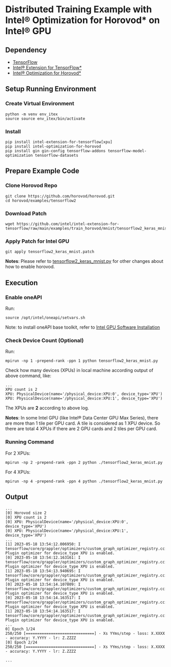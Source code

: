 # Distributed Training Example with Intel® Optimization for Horovod* on Intel® GPU

## Dependency
- [TensorFlow](https://pypi.org/project/tensorflow/)
- [Intel® Extension for TensorFlow*](https://pypi.org/project/intel-extension-for-tensorflow/)
- [Intel® Optimization for Horovod*](https://pypi.org/project/intel-optimization-for-horovod/)

## Setup Running Environment
### Create Virtual Environment
```
python -m venv env_itex
source source env_itex/bin/activate
```
### Install
```
pip install intel-extension-for-tensorflow[xpu]
pip install intel-optimization-for-horovod
pip install gin gin-config tensorflow-addons tensorflow-model-optimization tensorflow-datasets
```
## Prepare Example Code
### Clone Horovod Repo
```
git clone https://github.com/horovod/horovod.git
cd horovod/examples/tensorflow2
```
### Download Patch
```
wget https://github.com/intel/intel-extension-for-tensorflow/raw/main/examples/train_horovod/mnist/tensorflow2_keras_mnist.patch
```
### Apply Patch for Intel GPU
```
git apply tensorflow2_keras_mnist.patch
```
**Notes**:
Please refer to [tensorflow2_keras_mnist.py](https://github.com/horovod/horovod/blob/master/examples/tensorflow2/tensorflow2_keras_mnist.py) for other changes about how to enable horovod.
## Execution
### Enable oneAPI
Run:
```
source /opt/intel/oneapi/setvars.sh
```
Note: to install oneAPI base toolkit, refer to [Intel GPU Software Installation](/docs/install/install_for_xpu.md#install-oneapi-base-toolkit-packages)

### Check Device Count (Optional)
Run:
```
mpirun -np 1 -prepend-rank -ppn 1 python tensorflow2_keras_mnist.py
```

Check how many devices (XPUs) in local machine according output of above command, like:
```
...
XPU count is 2
XPU: PhysicalDevice(name='/physical_device:XPU:0', device_type='XPU')
XPU: PhysicalDevice(name='/physical_device:XPU:1', device_type='XPU')
```
The XPUs are **2** according to above log.

**Notes**:
In some Intel GPU (like Intel® Data Center GPU Max Series), there are more than 1 tile per GPU card. A tile is considered as 1 XPU device. So there are total 4 XPUs if there are 2 GPU cards and 2 tiles per GPU card.

### Running Command
For 2 XPUs:
```
mpirun -np 2 -prepend-rank -ppn 2 python ./tensorflow2_keras_mnist.py
```
For 4 XPUs:
```
mpirun -np 4 -prepend-rank -ppn 4 python ./tensorflow2_keras_mnist.py
```
## Output
```
...
[0] Horovod size 2
[0] XPU count is 2
[0] XPU: PhysicalDevice(name='/physical_device:XPU:0', device_type='XPU')
[0] XPU: PhysicalDevice(name='/physical_device:XPU:1', device_type='XPU')
...
[1] 2023-05-18 13:54:12.006950: I tensorflow/core/grappler/optimizers/custom_graph_optimizer_registry.cc:114] Plugin optimizer for device_type XPU is enabled.
[0] 2023-05-18 13:54:12.163161: I tensorflow/core/grappler/optimizers/custom_graph_optimizer_registry.cc:114] Plugin optimizer for device_type XPU is enabled.
[1] 2023-05-18 13:54:13.940695: I tensorflow/core/grappler/optimizers/custom_graph_optimizer_registry.cc:114] Plugin optimizer for device_type XPU is enabled.
[0] 2023-05-18 13:54:14.107809: I tensorflow/core/grappler/optimizers/custom_graph_optimizer_registry.cc:114] Plugin optimizer for device_type XPU is enabled.
[0] 2023-05-18 13:54:14.163517: I tensorflow/core/grappler/optimizers/custom_graph_optimizer_registry.cc:114] Plugin optimizer for device_type XPU is enabled.
[1] 2023-05-18 13:54:14.163517: I tensorflow/core/grappler/optimizers/custom_graph_optimizer_registry.cc:114] Plugin optimizer for device_type XPU is enabled.
...
0] Epoch 1/24
250/250 [==============================] - Xs YYms/step - loss: X.XXXX - accuracy: Y.YYYY - lr: Z.ZZZZ
[0] Epoch 2/24
250/250 [==============================] - Xs YYms/step - loss: X.XXXX - accuracy: Y.YYYY - lr: Z.ZZZZ

...
```
